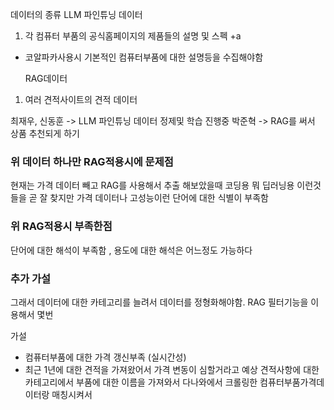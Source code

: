

데이터의 종류
	LLM 파인튜닝 데이터
1. 각 컴퓨터 부품의 공식홈페이지의 제품들의 설명 및 스펙
 +a
  - 코알파카사용시 기본적인 컴퓨터부품에 대한 설명등을 수집해야함

	  RAG데이터
1.  여러 견적사이트의 견적 데이터

최재우, 신동훈 -> LLM 파인튜닝 데이터 정제및 학습 진행중
	박준혁 -> RAG를 써서 상품 추천되게 하기
### 위 데이터 하나만 RAG적용시에 문제점 
현재는  가격 데이터 빼고 RAG를 사용해서 추출 해보았을때 코딩용 뭐 딥러닝용 이런것들을 곧 잘 찾지만
가격 데이터나 고성능이런 단어에 대한 식별이 부족함

### 위 RAG적용시 부족한점
단어에 대한 해석이 부족함 , 용도에 대한 해석은 어느정도 가능하다
### 추가 가설 
그래서 데이터에 대한 카테고리를 늘려서 데이터를 정형화해야함.
RAG 필터기능을 이용해서 몇번

가설
- 컴퓨터부품에 대한 가격 갱신부족 (실시간성)
- 최근 1년에 대한 견적을 가져왔어서 가격 변동이 심할거라고 예상
견적사항에 대한 카테고리에서 부품에 대한 이름을 가져와서 다나와에서 크롤링한 컴퓨터부품가격데이터랑 매칭시켜서 
